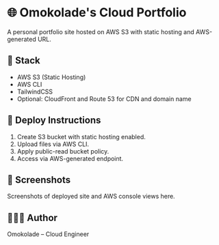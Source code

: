 # 🌐 Omokolade's Cloud Portfolio

A personal portfolio site hosted on AWS S3 with static hosting and AWS-generated URL.

## 🧰 Stack
- AWS S3 (Static Hosting)
- AWS CLI
- TailwindCSS
- Optional: CloudFront and Route 53 for CDN and domain name

## 🚀 Deploy Instructions
1. Create S3 bucket with static hosting enabled.
2. Upload files via AWS CLI.
3. Apply public-read bucket policy.
4. Access via AWS-generated endpoint.

## 📸 Screenshots
Screenshots of deployed site and AWS console views here.

## 👨🏾‍💻 Author
Omokolade – Cloud Engineer
